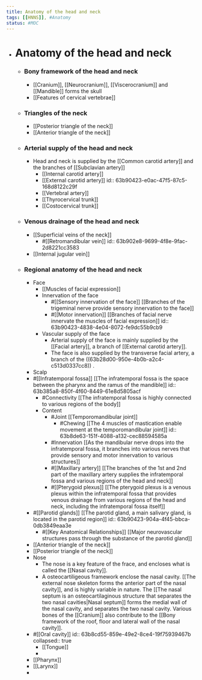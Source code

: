```yaml
---
title: Anatomy of the head and neck
tags: [[HNNS]], #Anatomy
status: #MOC 
---
```


- # Anatomy of the head and neck
	- ### Bony framework of the head and neck
		- [[Cranium]], [[Neurocranium]], [[Viscerocranium]] and [[Mandible]] forms the skull
		- [[Features of cervical vertebrae]]
	- ### Triangles of the neck
		- [[Posterior triangle of the neck]]
		- [[Anterior triangle of the neck]]
	- ### Arterial supply of the head and neck
		- Head and neck is supplied by the [[Common carotid artery]] and the branches of [[Subclavian artery]]
			- [[Internal carotid artery]]
			- [[External carotid artery]]
			  id:: 63b90423-e0ac-47f5-87c5-168d8122c29f
			- [[Vertebral artery]]
			- [[Thyrocervical trunk]]
			- [[Costocervical trunk]]
	- ### Venous drainage of the head and neck
		- [[Superficial veins of the neck]]
			- #[[Retromandibular vein]]
			  id:: 63b902e8-9699-4f8e-9fac-2d8221cc3583
		- [[Internal jugular vein]]
	- ### Regional anatomy of the head and neck
		- Face
			- [[Muscles of facial expression]]
			- Innervation of the face
				- #[[Sensory innervation of the face]] [[Branches of the trigeminal nerve provide sensory innervation to the face]]
				- #[[Motor innervation]] [[Branches of facial nerve innervate the muscles of facial expression]]
				  id:: 63b90423-4838-4e04-8072-fe9dc55b9cb9
			- Vascular supply of the face
				- Arterial supply of the face is mainly supplied by the [[Facial artery]], a branch of [[External carotid artery]].
				- The face is also supplied by the transverse facial artery, a branch of the ((63b28d00-950e-4b0b-a2c4-c513d0337cc8)) .
		- Scalp
		- #[[Infratemporal fossa]] [[The infratemporal fossa is the space between the pharynx and the ramus of the mandible]]
		  id:: 63b385a8-850f-4f60-8449-61e8d5805acf
			- #Connectivity [[The infratemporal fossa is highly connected to various regions of the body]]
			- Content
				- #Joint [[Temporomandibular joint]]
					- #Chewing [[The 4 muscles of mastication enable movement at the temporomandibular joint]]
					  id:: 63b8de63-151f-4088-a132-cec88594585a
				- #Innervation [[As the mandibular nerve drops into the infratemporal fossa, it branches into various nerves that provide sensory and motor innervation to various structures]]
				- #[[Maxillary artery]] [[The branches of the 1st and 2nd part of the maxillary artery supplies the infratemporal fossa and various regions of the head and neck]]
				- #[[Pterygoid plexus]] [[The pterygoid plexus is a venous plexus within the infratemporal fossa that provides venous drainage from various regions of the head and neck, including the infratemporal fossa itself]]
		- #[[Parotid glands]] [[The parotid gland, a main salivary gland, is located in the parotid region]]
		  id:: 63b90423-904a-4f45-bbca-0db3849eaa3e
			- #[[Key Anatomical Relationships]] [[Major neurovascular structures pass through the substance of the parotid gland]]
		- [[Anterior triangle of the neck]]
		- [[Posterior triangle of the neck]]
		- Nose
			- The nose is a key feature of the frace, and encloses what is called the [[Nasal cavity]].
			- A osteocartiligeous framework enclose the nasal cavity. [[The external nose skeleton forms the anterior part of the nasal cavity]], and is highly variable in nature. The [[The nasal septum is an osteocartilaginous structure that separates the two nasal cavities|Nasal septum]] forms the medial wall of the nasal cavity, and separates the two nasal cavity. Various bones of the [[Cranium]] also contribute to the [[Bony framework of the roof, floor and lateral wall of the nasal cavity]].
		- #[[Oral cavity]]
		  id:: 63b8cd55-859e-49e2-8ce4-19f75939467b
		  collapsed:: true
			- [[Tongue]]
			-
		- [[Pharynx]]
		- [[Larynx]]
		-